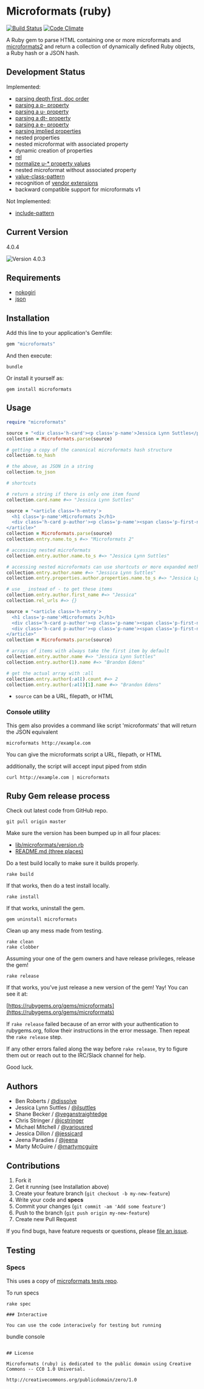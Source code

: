 # Microformats (ruby)

[![Build Status](https://travis-ci.org/indieweb/microformats-ruby.svg)](https://travis-ci.org/indieweb/microformats-ruby)
[![Code Climate](https://codeclimate.com/github/indieweb/microformats-ruby/badges/gpa.svg)](https://codeclimate.com/github/indieweb/microformats-ruby)

A Ruby gem to parse HTML containing one or more microformats and [microformats2](http://microformats.org/wiki/microformats-2)
and return a collection of dynamically defined Ruby objects, a Ruby hash or a JSON hash.


## Development Status

Implemented:

* [parsing depth first, doc order](http://microformats.org/wiki/microformats2-parsing#parse_a_document_for_microformats)
* [parsing a p- property](http://microformats.org/wiki/microformats2-parsing#parsing_a_p-_property)
* [parsing a u- property](http://microformats.org/wiki/microformats2-parsing#parsing_a_u-_property)
* [parsing a dt- property](http://microformats.org/wiki/microformats2-parsing#parsing_a_dt-_property)
* [parsing a e- property](http://microformats.org/wiki/microformats2-parsing#parsing_an_e-_property)
* [parsing implied properties](http://microformats.org/wiki/microformats-2-parsing#parsing_for_implied_properties)
* nested properties
* nested microformat with associated property
* dynamic creation of properties
* [rel](http://microformats.org/wiki/rel)
* [normalize u-* property values](http://microformats.org/wiki/microformats2-parsing-faq#normalizing_u-.2A_property_values)
* nested microformat without associated property
* [value-class-pattern](http://microformats.org/wiki/value-class-pattern)
* recognition of [vendor extensions](http://microformats.org/wiki/microformats2#VENDOR_EXTENSIONS)
* backward compatible support for microformats v1

Not Implemented:

* [include-pattern](http://microformats.org/wiki/include-pattern)


## Current Version

4.0.4

![Version 4.0.3](https://img.shields.io/badge/VERSION-4.0.4-green.svg)


## Requirements

* [nokogiri](https://github.com/sparklemotion/nokogiri)
* [json](https://github.com/flori/json)


## Installation

Add this line to your application's Gemfile:

```ruby
gem "microformats"
```

And then execute:

```
bundle
```

Or install it yourself as:

```
gem install microformats
```


## Usage

```ruby
require "microformats"

source = "<div class='h-card'><p class='p-name'>Jessica Lynn Suttles</p></div>"
collection = Microformats.parse(source)

# getting a copy of the canonical microformats hash structure
collection.to_hash

# the above, as JSON in a string
collection.to_json

# shortcuts

# return a string if there is only one item found
collection.card.name #=> "Jessica Lynn Suttles"

source = "<article class='h-entry'>
  <h1 class='p-name'>Microformats 2</h1>
  <div class='h-card p-author'><p class='p-name'><span class='p-first-name'>Jessica</span> Lynn Suttles</p></div>
</article>"
collection = Microformats.parse(source)
collection.entry.name.to_s #=> "Microformats 2"

# accessing nested microformats
collection.entry.author.name.to_s #=> "Jessica Lynn Suttles"

# accessing nested microformats can use shortcuts or more expanded method
collection.entry.author.name #=> "Jessica Lynn Suttles"
collection.entry.properties.author.properties.name.to_s #=> "Jessica Lynn Suttles"

# use _ instead of - to get these items
collection.entry.author.first_name #=> "Jessica"
collection.rel_urls #=> {}

source = "<article class='h-entry'>
  <h1 class='p-name'>Microformats 2</h1>
  <div class='h-card p-author'><p class='p-name'><span class='p-first-name'>Jessica</span> Lynn Suttles</p></div>
  <div class='h-card p-author'><p class='p-name'><span class='p-first-name'>Brandon</span> Edens</p></div>
</article>"
collection = Microformats.parse(source)

# arrays of items with always take the first item by default
collection.entry.author.name #=> "Jessica Lynn Suttles"
collection.entry.author(1).name #=> "Brandon Edens"

# get the actual array with :all
collection.entry.author(:all).count #=> 2
collection.entry.author(:all)[1].name #=> "Brandon Edens"

```

* `source` can be a URL, filepath, or HTML

### Console utility

This gem also provides a command like script 'microformats' that will return the JSON equivalent
```
microformats http://example.com
```

You can give the microformats script a URL, filepath, or HTML

additionally, the script will accept input piped from stdin

```
curl http://example.com | microformats
```



## Ruby Gem release process

Check out latest code from GitHub repo.

```
git pull origin master
```

Make sure the version has been bumped up in all four places:

- [lib/microformats/version.rb](https://github.com/indieweb/microformats-ruby/blob/master/lib/microformats/version.rb#L2)
- [README.md (three places)](https://github.com/indieweb/microformats-ruby/blob/master/README.md)

Do a test build locally to make sure it builds properly.

```
rake build
```

If that works, then do a test install locally.

  ```
rake install
```

If that works, uninstall the gem.

```
gem uninstall microformats
```

Clean up any mess made from testing.

```
rake clean
rake clobber
```

Assuming your one of the gem owners and have release privileges, release the gem!

```
rake release
```

If that works, you’ve just release a new version of the gem! Yay! You can see it at:

[https://rubygems.org/gems/microformats](https://rubygems.org/gems/microformats)

If `rake release` failed because of an error with your authentication to rubygems.org, follow their instructions in the error message. Then repeat the `rake release` step.

If any other errors failed along the way before `rake release`, try to figure them out or reach out to the IRC/Slack channel for help.

Good luck.


## Authors

- Ben Roberts / [@dissolve](https://github.com/dissolve)
- Jessica Lynn Suttles / [@jlsuttles](https://github.com/jlsuttles)
- Shane Becker / [@veganstraightedge](https://github.com/veganstraightedge)
- Chris Stringer / [@jcstringer](https://github.com/jcstringer)
- Michael Mitchell / [@variousred](https://github.com/variousred)
- Jessica Dillon / [@jessicard](https://github.com/jessicard)
- Jeena Paradies / [@jeena](https://github.com/jeena)
- Marty McGuire / [@martymcguire](https://github.com/martymcguire)

## Contributions

1. Fork it
2. Get it running (see Installation above)
3. Create your feature branch (`git checkout -b my-new-feature`)
4. Write your code and **specs**
5. Commit your changes (`git commit -am 'Add some feature'`)
6. Push to the branch (`git push origin my-new-feature`)
7. Create new Pull Request

If you find bugs, have feature requests or questions, please
[file an issue](https://github.com/indieweb/microformats-ruby/issues).


## Testing

### Specs

This uses a copy of  [microformats tests repo](https://github.com/microformats/tests).

To run specs
```
rake spec

### Interactive

You can use the code interacively for testing but running
```
bundle console
```

## License

Microformats (ruby) is dedicated to the public domain using Creative Commons -- CC0 1.0 Universal.

http://creativecommons.org/publicdomain/zero/1.0
